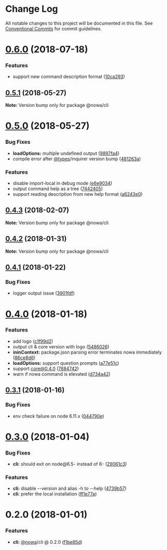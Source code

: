# Change Log

All notable changes to this project will be documented in this file.
See [Conventional Commits](https://conventionalcommits.org) for commit guidelines.

<a name="0.6.0"></a>
# [0.6.0](https://github.com/nowa-webpack/nowa2/compare/@nowa/cli@0.5.1...@nowa/cli@0.6.0) (2018-07-18)


### Features

* support new command description format ([10ca293](https://github.com/nowa-webpack/nowa2/commit/10ca293))




<a name="0.5.1"></a>
## [0.5.1](https://github.com/nowa-webpack/nowa2/compare/@nowa/cli@0.5.0...@nowa/cli@0.5.1) (2018-05-27)




**Note:** Version bump only for package @nowa/cli

<a name="0.5.0"></a>
# [0.5.0](https://github.com/nowa-webpack/nowa2/compare/@nowa/cli@0.4.3...@nowa/cli@0.5.0) (2018-05-27)


### Bug Fixes

* **loadOptions:** multiple undefined output ([9897fa4](https://github.com/nowa-webpack/nowa2/commit/9897fa4))
* compile error after [@types](https://github.com/types)/inquirer version bump ([481263a](https://github.com/nowa-webpack/nowa2/commit/481263a))


### Features

* disable import-local in debug mode ([e6e9034](https://github.com/nowa-webpack/nowa2/commit/e6e9034))
* output command help as a tree ([7442405](https://github.com/nowa-webpack/nowa2/commit/7442405))
* support reading description from new help format ([a6243e0](https://github.com/nowa-webpack/nowa2/commit/a6243e0))




<a name="0.4.3"></a>
## [0.4.3](https://github.com/nowa-webpack/nowa2/compare/@nowa/cli@0.4.2...@nowa/cli@0.4.3) (2018-02-07)




**Note:** Version bump only for package @nowa/cli

<a name="0.4.2"></a>
## [0.4.2](https://github.com/nowa-webpack/nowa2/compare/@nowa/cli@0.4.1...@nowa/cli@0.4.2) (2018-01-31)




**Note:** Version bump only for package @nowa/cli

<a name="0.4.1"></a>
## [0.4.1](https://github.com/nowa-webpack/nowa2/compare/@nowa/cli@0.4.0...@nowa/cli@0.4.1) (2018-01-22)


### Bug Fixes

* logger output issue ([3901fdf](https://github.com/nowa-webpack/nowa2/commit/3901fdf))




<a name="0.4.0"></a>
# [0.4.0](https://github.com/nowa-webpack/nowa2/compare/@nowa/cli@0.3.1...@nowa/cli@0.4.0) (2018-01-18)


### Features

* add logo ([c1f99d2](https://github.com/nowa-webpack/nowa2/commit/c1f99d2))
* output cli & core version with logo ([5486026](https://github.com/nowa-webpack/nowa2/commit/5486026))
* **ininContext:** package.json parsing error terminates nowa immediately ([86ce8d6](https://github.com/nowa-webpack/nowa2/commit/86ce8d6))
* **loadOptions:** support question prompts ([a77e51c](https://github.com/nowa-webpack/nowa2/commit/a77e51c))
* support core@0.4.0 ([7884742](https://github.com/nowa-webpack/nowa2/commit/7884742))
* warn if nowa command is elevated ([d734a42](https://github.com/nowa-webpack/nowa2/commit/d734a42))




<a name="0.3.1"></a>
## [0.3.1](https://github.com/nowa-webpack/nowa2/compare/@nowa/cli@0.3.0...@nowa/cli@0.3.1) (2018-01-16)


### Bug Fixes

* env check failure on node 6.11.x ([044790e](https://github.com/nowa-webpack/nowa2/commit/044790e))




<a name="0.3.0"></a>
# [0.3.0](https://github.com/nowa-webpack/nowa2/compare/@nowa/cli@0.2.0...@nowa/cli@0.3.0) (2018-01-04)


### Bug Fixes

* **cli:** should exit on node@6.5- instead of 6- ([29061c3](https://github.com/nowa-webpack/nowa2/commit/29061c3))


### Features

* **cli:** disable --version and alias -h to --help ([4739b57](https://github.com/nowa-webpack/nowa2/commit/4739b57))
* **cli:** prefer the local installation ([ff1e77a](https://github.com/nowa-webpack/nowa2/commit/ff1e77a))




<a name="0.2.0"></a>
# 0.2.0 (2018-01-01)


### Features

* **cli:** [@nowa](https://github.com/nowa)/cli @ 0.2.0 ([f1be85d](https://github.com/nowa-webpack/nowa2/commit/f1be85d))
